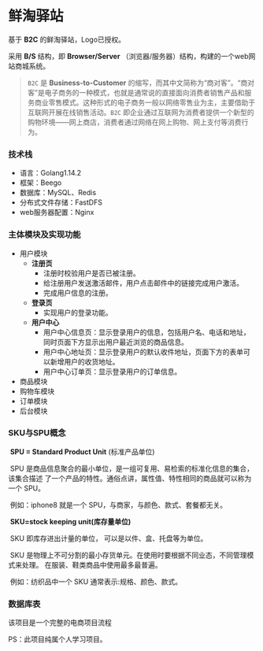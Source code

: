 # 鲜淘驿站

基于 **B2C** 的鲜淘驿站，Logo已授权。

采用 **B/S** 结构，即 **Browser/Server** （浏览器/服务器）结构，构建的一个web网站商城系统。

> `B2C` 是 **Business-to-Customer** 的缩写，而其中文简称为“商对客”。“商对客”是电子商务的一种模式，也就是通常说的直接面向消费者销售产品和服务商业零售模式。这种形式的电子商务一般以网络零售业为主，主要借助于互联网开展在线销售活动。`B2C` 即企业通过互联网为消费者提供一个新型的购物环境——网上商店，消费者通过网络在网上购物、网上支付等消费行为。 

### 技术栈

- 语言：Golang1.14.2
- 框架：Beego
- 数据库：MySQL、Redis
- 分布式文件存储：FastDFS
- web服务器配置：Nginx

### 主体模块及实现功能

- 用户模块
  - **注册页**
    - 注册时校验用户是否已被注册。
    - 给注册用户发送激活邮件，用户点击邮件中的链接完成用户激活。
    - 完成用户信息的注册。
  - **登录页**
    - 实现用户的登录功能。
  - **用户中心**
    - 用户中心信息页：显示登录用户的信息，包括用户名、电话和地址，同时页面下方显示出用户最近浏览的商品信息。
    - 用户中心地址页：显示登录用户的默认收件地址，页面下方的表单可以新增用户的收货地址。
    - 用户中心订单页：显示登录用户的订单信息。
- 商品模块
- 购物车模块
- 订单模块
- 后台模块



### SKU与SPU概念

​		**SPU = Standard Product Unit** (标准产品单位)

​		SPU 是商品信息聚合的最小单位，是一组可复用、易检索的标准化信息的集合，该集合描述 了一个产品的特性。通俗点讲，属性值、特性相同的商品就可以称为一个 SPU。 

​		例如：iphone8 就是一个 SPU，与商家，与颜色、款式、套餐都无关。

​		**SKU=stock keeping unit(**库存量单位**)** 

​		SKU 即库存进出计量的单位， 可以是以件、盒、托盘等为单位。 

​		SKU 是物理上不可分割的最小存货单元。在使用时要根据不同业态，不同管理模式来处理。 在服装、鞋类商品中使用最多最普遍。 

​		例如：纺织品中一个 SKU 通常表示:规格、颜色、款式。

### 数据库表











该项目是一个完整的电商项目流程

PS：此项目纯属个人学习项目。